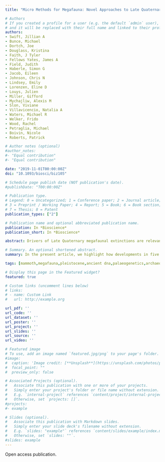 ```yaml
---
title: "Micro Methods for Megafauna: Novel Approaches to Late Quaternary Extinctions and Their Contributions to Faunal Conservation in the Anthropocene"

# Authors
# If you created a profile for a user (e.g. the default `admin` user), write the username (folder name) here 
# and it will be replaced with their full name and linked to their profile.
authors:
- Swift, Jillian A
- Bunce, Michael
- Dortch, Joe
- Douglass, Kristina
- Faith, J Tyler
- Fellows Yates, James A
- Field, Judith
- Haberle, Simon G
- Jacob, Eileen
- Johnson, Chris N
- Lindsey, Emily
- Lorenzen, Eline D
- Louys, Julien
- Miller, Gifford
- Mychajliw, Alexis M
- Slon, Viviane
- Villavicencio, Natalia A
- Waters, Michael R
- Welker, Frido
- Wood, Rachel
- Petraglia, Michael
- Boivin, Nicole
- Roberts, Patrick

# Author notes (optional)
#author_notes:
#- "Equal contribution"
#- "Equal contribution"

date: "2019-11-01T00:00:00Z"
doi: "10.1093/biosci/biz105"

# Schedule page publish date (NOT publication's date).
#publishDate: "T00:00:00Z"

# Publication type.
# Legend: 0 = Uncategorized; 1 = Conference paper; 2 = Journal article;
# 3 = Preprint / Working Paper; 4 = Report; 5 = Book; 6 = Book section;
# 7 = Thesis; 8 = Patent
publication_types: ["2"]

# Publication name and optional abbreviated publication name.
publication: In *Bioscience*
publication_short: In *Bioscience*

abstract: Drivers of Late Quaternary megafaunal extinctions are relevant to modern conservation policy in a world of growing human population density, climate change, and faunal decline. Traditional debates tend toward global solutions, blaming either dramatic climate change or dispersals of Homo sapiens to new regions. Inherent limitations to archaeological and paleontological data sets often require reliance on scant, poorly resolved lines of evidence. However, recent developments in scientific technologies allow for more local, context-specific approaches. In the present article, we highlight how developments in five such methodologies (radiocarbon approaches, stable isotope analysis, ancient DNA, ancient proteomics, microscopy) have helped drive detailed analysis of specific megafaunal species, their particular ecological settings, and responses to new competitors or predators, climate change, and other external phenomena. The detailed case studies of faunal community composition, extinction chronologies, and demographic trends enabled by these methods examine megafaunal extinctions at scales appropriate for practical understanding of threats against particular species in their habitats today.

# Summary. An optional shortened abstract.
summary: In the present article, we highlight how developments in five such methodologies (radiocarbon approaches, stable isotope analysis, ancient DNA, ancient proteomics, microscopy) have helped drive detailed analysis of specific megafaunal species, their particular ecological settings, and responses to new competitors or predators, climate change, and other external phenomena.

tags: [mammoth,megafauna,pleistocene,ancient dna,palaeogenetics,archaeological science,review]

# Display this page in the Featured widget?
featured: true

# Custom links (uncomment lines below)
# links:
# - name: Custom Link
#   url: http://example.org

url_pdf: ''
url_code: ''
url_dataset: ''
url_poster: ''
url_project: ''
url_slides: ''
url_source: ''
url_video: ''

# Featured image
# To use, add an image named `featured.jpg/png` to your page's folder. 
#image:
#  caption: 'Image credit: [**Unsplash**](https://unsplash.com/photos/pLCdAaMFLTE)'
#  focal_point: ""
#  preview_only: false

# Associated Projects (optional).
#   Associate this publication with one or more of your projects.
#   Simply enter your project's folder or file name without extension.
#   E.g. `internal-project` references `content/project/internal-project/index.md`.
#   Otherwise, set `projects: []`.
#projects:
#- example

# Slides (optional).
#   Associate this publication with Markdown slides.
#   Simply enter your slide deck's filename without extension.
#   E.g. `slides: "example"` references `content/slides/example/index.md`.
#   Otherwise, set `slides: ""`.
#slides: example
---
```


Open access publication.
